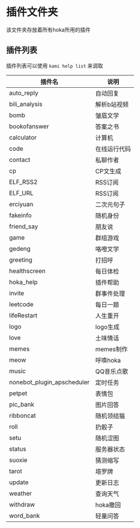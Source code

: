 # 插件文件夹

该文件夹存放着所有hoka所用的插件

## 插件列表

插件列表可以使用 ```kami help list``` 来调取

| 插件名 | 说明 |
| ---- | ---- |
| auto_reply | 自动回复 |
| bili_analysis | 解析b站视频 |
| bomb | 皱眉文学 |
| bookofanswer | 答案之书 |
| calculator | 计算机 |
| code | 在线运行代码 |
| contact | 私聊作者 |
| cp | CP文生成 |
| ELF_RSS2 | RSS订阅 |
| ELF_URL | RSS订阅 |
| erciyuan | 二次元句子 |
| fakeinfo | 随机身份 |
| friend_say | 朋友说 |
| game | 群组游戏 |
| gedeng | 咯噔文学 |
| greeting | 打招呼 |
| healthscreen | 每日体检 |
| hoka_help | 插件帮助 |
| invite | 群事件处理 |
| leetcode | 每日一题 |
| lifeRestart | 人生重开 |
| logo | logo生成 |
| love | 土味情话 |
| memes | memes制作 |
| meow | 呼唤hoka |
| music | QQ音乐点歌 |
| nonebot_plugin_apscheduler | 定时任务 |
| petpet | 表情包 |
| pic_bank | 图片回答 |
| ribboncat | 随机领结猫 |
| roll | 扔骰子 |
| setu | 随机涩图 |
| status | 服务器状态 |
| suoxie | 猜测缩写 |
| tarot | 塔罗牌 |
| update | 更新日志 |
| weather | 查询天气 |
| withdraw | hoka撤回 |
| word_bank | 轻量问答 |
